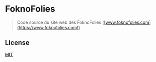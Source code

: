 # FoknoFolies

> Code source du site web des FoknoFolies ([www.foknofolies.com](https://www.foknofolies.com))

## License

[MIT](LICENSE.md)
